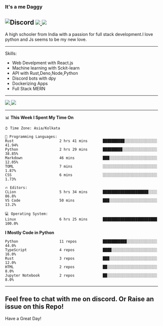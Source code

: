 
### It's a me Daggy

![Discord](https://img.shields.io/discord/491175207122370581?color=black&label=Discord&logo=discord) ![](https://img.shields.io/endpoint?url=https://dev.discordprofiles.me/api/badge/vscode/491174779278065689)<a href="https://github.com/Daggy1234">
  <img src="https://komarev.com/ghpvc/?username=Daggy1234&style=flat-square" />
</a>
 ----

A high schooler from India with a passion for full stack development.I love python and Js seems to be my new love. 

-----

Skills:

- Web Develpment with React.js
- Machine learning with Sckit-learn
- API with Rust,Deno,Node,Python
- Discord bots with dpy
- Dockerizing Apps
- Full Stack MERN

-----
<a href="https://github.com/Daggy1234">
  <img src="https://github-readme-stats.vercel.app/api?username=Daggy1234&show_icons=true&hide_border=true" />
</a><a href="https://github.com/Daggy1234">
  <img src="https://github-readme-stats.vercel.app/api/top-langs/?username=Daggy1234&layout=compact&langs_count=9&hide=css,html" />
</a>

---

<!--START_SECTION:waka-->
📊 **This Week I Spent My Time On** 

```text
⌚︎ Time Zone: Asia/Kolkata

💬 Programming Languages: 
Rust                     2 hrs 41 mins       ██████████░░░░░░░░░░░░░░░   41.94% 
Python                   2 hrs 29 mins       █████████░░░░░░░░░░░░░░░░   38.85% 
Markdown                 46 mins             ███░░░░░░░░░░░░░░░░░░░░░░   12.05% 
TOML                     7 mins              ░░░░░░░░░░░░░░░░░░░░░░░░░   1.87% 
CSS                      6 mins              ░░░░░░░░░░░░░░░░░░░░░░░░░   1.73%

🔥 Editors: 
CLion                    5 hrs 34 mins       █████████████████████░░░░   86.8% 
VS Code                  50 mins             ███░░░░░░░░░░░░░░░░░░░░░░   13.2%

💻 Operating System: 
Linux                    6 hrs 25 mins       █████████████████████████   100.0%

```

**I Mostly Code in Python** 

```text
Python                   11 repos            ███████████░░░░░░░░░░░░░░   44.0% 
TypeScript               4 repos             ████░░░░░░░░░░░░░░░░░░░░░   16.0% 
Rust                     3 repos             ███░░░░░░░░░░░░░░░░░░░░░░   12.0% 
HTML                     2 repos             ██░░░░░░░░░░░░░░░░░░░░░░░   8.0% 
Jupyter Notebook         2 repos             ██░░░░░░░░░░░░░░░░░░░░░░░   8.0%

```



<!--END_SECTION:waka-->

---

Feel free to chat with me on discord. Or Raise an issue on this Repo!
-----
Have a Great Day!
